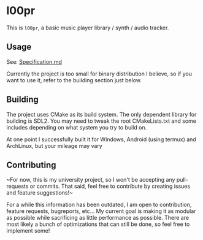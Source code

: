 # l00pr
This is `l00pr`, a basic music player library / synth / audio tracker.

## Usage
See: [Specification.md](Specification.md)

Currently the project is too small for binary distribution I believe, so if you want to use it, refer to the building section just below.

## Building
The project uses CMake as its build system. The only dependent library for building is SDL2. You may need to tweak the root CMakeLists.txt and some includes depending on what system you try to build on.

At one point I successfully built it for Windows, Android (using termux) and ArchLinux, but your mileage may vary

## Contributing
~For now, this is my university project, so I won't be accepting any pull-requests or commits. That said, feel free to contribute by creating issues and feature suggestions!~

For a while this information has been outdated, I am open to contribution, feature requests, bugreports, etc... My current goal is making it as modular as possible while sacrificing as little performance as possible. There are most likely a bunch of optimizations that can still be done, so feel free to implement some!
